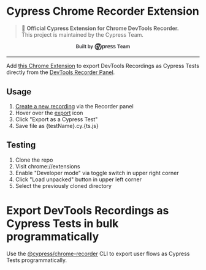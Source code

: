 # Cypress Chrome Recorder Extension

> 🔖 **Official Cypress Extension for Chrome DevTools Recorder.** <br/>
> This project is maintained by the Cypress Team.

<p align="center">
  <a href="https://cypress.io">
    <img width="140" alt="Cypress Logo" src="https://raw.githubusercontent.com/cypress-io/cypress/develop/npm/cypress-schematic/src/svgs/built-by-cypress.svg" />
    </a>
</p>

---

Add [this Chrome Extension](https://chrome.google.com/webstore/detail/cypress-chrome-recorder/fellcphjglholofndfmmjmheedhomgin) to export DevTools Recordings as Cypress Tests directly from the [DevTools Recorder Panel](https://goo.gle/devtools-recorder).

## Usage

1. [Create a new recording](https://goo.gle/devtools-recorder#record) via the Recorder panel
2. Hover over the [export](https://goo.gle/devtools-recorder-eference/#export-flows) icon
3. Click "Export as a Cypress Test"
4. Save file as {testName}.cy.{ts.js}

## Testing

1. Clone the repo
2. Visit chrome://extensions
3. Enable "Developer mode" via toggle switch in upper right corner
4. Click "Load unpacked" button in upper left corner
5. Select the previously cloned directory

# Export DevTools Recordings as Cypress Tests in bulk programmatically
Use the [@cypress/chrome-recorder](https://github.com/cypress-io/cypress-chrome-recorder) CLI to export user flows as Cypress Tests programmatically.
